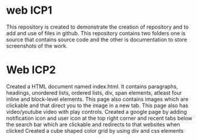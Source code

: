 # web ICP1
This repository is created to demonstrate the creation of repository and to add and use of files in github. This repository contains two folders one is source that contains source code and the other is documentation to store screenshots of the work.

# Web ICP2
Created a HTML document named index.html. It contains paragraphs, headings, unordered lists, ordered lists, div, span elements, atleast four inline and block-level elements. This page also contains images which are clickable and that direct you to the image in a new tab. This page also has video/youtube video with play controls.
Created a google page by adding notification icon and user icon at the top right corner and recent tabs below the search bar which are clickable and redirects to that websites when clicked
Created a cube shaped color grid by using div and css elements
